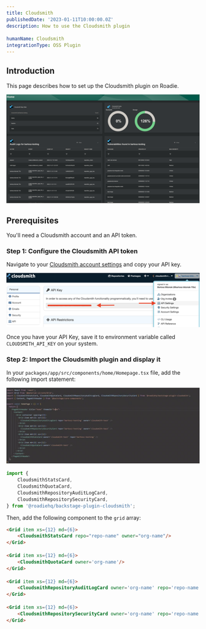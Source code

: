 ```yaml
---
title: Cloudsmith
publishedDate: '2023-01-11T10:00:00.0Z'
description: How to use the Cloudsmith plugin

humanName: Cloudsmith
integrationType: OSS Plugin
---
```


## Introduction

This page describes how to set up the Cloudsmith plugin on Roadie.

![Cloudsmith plugin screenshot](./cloudsmith-plugin.png)

## Prerequisites

You'll need a Cloudsmith account and an API token.

### Step 1: Configure the Cloudsmith API token

Navigate to your [Cloudsmith account settings](https://cloudsmith.io/user/settings/api/) and copy your API key.

![Cloudsmith API Key location](./api-step.png)

Once you have your API Key, save it to environment variable called `CLOUDSMITH_API_KEY` on your system.

### Step 2: Import the Cloudsmith plugin and display it

In your `packages/app/src/components/home/Homepage.tsx` file, add the following import statement:

![Example Code](./example-code.png)

```ts
import {
    CloudsmithStatsCard,
    CloudsmithQuotaCard,
    CloudsmithRepositoryAuditLogCard,
    CloudsmithRepositorySecurityCard,
} from '@roadiehq/backstage-plugin-cloudsmith';
```
    
Then, add the following component to the `grid` array:
    
```html
<Grid item xs={12} md={6}>
    <CloudsmithStatsCard repo="repo-name" owner="org-name"/>
</Grid>

<Grid item xs={12} md={6}>
    <CloudsmithQuotaCard owner='org-name'/>
</Grid>

<Grid item xs={12} md={6}>
    <CloudsmithRepositoryAuditLogCard owner='org-name' repo='repo-name'/>
</Grid>

<Grid item xs={12} md={6}>
    <CloudsmithRepositorySecurityCard owner='org-name' repo='repo-name'/>
</Grid>
```